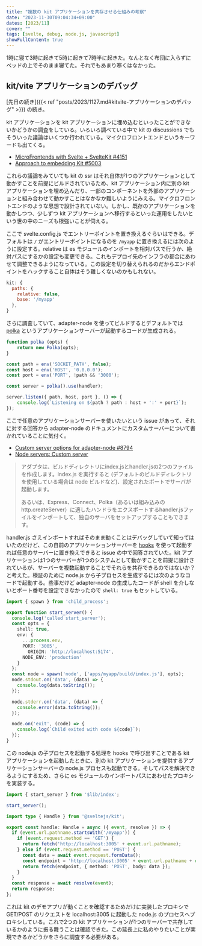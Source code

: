 ```yaml
---
title: "複数の kit アプリケーションを共存させる仕組みの考察"
date: "2023-11-30T09:04:34+09:00"
dates: [2023/11]
cover: ""
tags: [svelte, debug, node.js, javascript]
showFullContent: true
---
```


1時に寝て3時に起きて5時に起きて7時半に起きた。なんとなく布団に入らずにベッドの上でそのまま寝てた。それでもあまり寒くはなかった。

## kit/vite アプリケーションのデバッグ

[先日の続き]({{< ref "posts/2023/1127.md#kitvite-アプリケーションのデバッグ" >}}) の続き。

kit アプリケーションを kit アプリケーションに埋め込むといったことができないかどうかの調査をしている。いろいろ調べている中で kit の discussions でもそういった議論はいくつか行われている。マイクロフロントエンドというキーワードも出てくる。

* [MicroFrontends with Svelte + SvelteKit #4151](https://github.com/sveltejs/kit/discussions/4151)
* [Approach to embedding Kit #5003](https://github.com/sveltejs/kit/discussions/5003)

これらの議論をみていても kit の ssr はそれ自体が1つのアプリケーションとして動かすことを前提にビルドされているため、kit アプリケーション内に別の kit アプリケーションを埋め込んだり、一部のコンポーネントを外部のアプリケーションと組み合わせて動かすことはなかなか難しいようにみえる。マイクロフロントエンドのような思想で設計されていない。しかし、既存のアプリケーションを動かしつつ、少しずつ kit アプリケーションへ移行するといった運用をしたいという世の中のニーズも根強いことが伺える。

ここで svelte.config.js でエントリーポイントを置き換えるぐらいはできる。デフォルトは `/` がエントリーポイントになるのを `/myapp` に置き換えるには次のように設定する。relative は es モジュールのインポートを相対パスで行うか、絶対パスにするかの設定も変更できる。これもデプロイ先のインフラの都合にあわせて調整できるようになっている。この設定を切り替えられるのだからエンドポイントをハックすること自体はそう難しくないのかもしれない。

```javascript
kit: {
  paths: {
    relative: false,
    base: '/myapp'
  },
}
```

さらに調査していて、adapter-node を使ってビルドするとデフォルトでは [polka](https://github.com/lukeed/polka) というアプリケーションサーバーが起動するコードが生成される。

```javascript
function polka (opts) {
	return new Polka(opts);
}

const path = env('SOCKET_PATH', false);
const host = env('HOST', '0.0.0.0');
const port = env('PORT', !path && '3000');

const server = polka().use(handler);

server.listen({ path, host, port }, () => {
	console.log(`Listening on ${path ? path : host + ':' + port}`);
});
```

ここで任意のアプリケーションサーバーを使いたいという issue があって、それに対する回答から adapter-node のドキュメントにカスタムサーバーについて書かれていることに気付く。

* [Custom server options for adapter-node #8794](https://github.com/sveltejs/kit/issues/8794)
* [Node servers: Custom server](https://kit.svelte.dev/docs/adapter-node#custom-server)

> アダプタは、ビルドディレクトリにindex.jsとhandler.jsの2つのファイルを作成します。index.js を実行すると (デフォルトのビルドディレクトリを使用している場合は node ビルドなど)、設定されたポートでサーバが起動します。
> 
> あるいは、Express、Connect、Polka（あるいは組み込みのhttp.createServer）に適したハンドラをエクスポートするhandler.jsファイルをインポートして、独自のサーバをセットアップすることもできます。

handler.js さえインポートすればそのまま動くことはデバッグしていて知ってはいたのだけど、この自前のアプリケーションサーバーを [hooks](https://kit.svelte.dev/docs/hooks) を使って起動すれば任意のサーバーに置き換えできると issue の中で回答されていた。kit アプリケーションは1つのサーバーが1つのシステムとして動かすことを前提に設計されているが、サーバーを複数起動することでそれらを共存できるのではないか？と考えた。検証のために node.js から子プロセスを生成するには次のようなコードで起動する。些事だけど adapter-node の生成したコードが shell を介しないとポート番号を設定できなかったので `shell: true` もセットしている。

```typescript
import { spawn } from 'child_process';

export function start_server() {
  console.log('called start_server');
  const opts = {
    shell: true,
    env: {
      ...process.env,
      PORT: '3005',
        ORIGIN: 'http://localhost:5174',
      NODE_ENV: 'production'
    }
  };
  const node = spawn('node', ['apps/myapp/build/index.js'], opts);
  node.stdout.on('data', (data) => {
    console.log(data.toString());
  });

  node.stderr.on('data', (data) => {
    console.error(data.toString());
  });

  node.on('exit', (code) => {
    console.log(`Child exited with code ${code}`);
  });
}
```

この node.js の子プロセスを起動する処理を hooks で呼び出すことである kit アプリケーションを起動したときに、別の kit アプリケーションを提供するアプリケーションサーバーの node.js プロセスも起動できる。そしてパスを解決できるようにするため、さらに es モジュールのインポートパスにあわせたプロキシを実装する。

```typescript
import { start_server } from '$lib/index';

start_server();

import type { Handle } from '@sveltejs/kit';

export const handle: Handle = async ({ event, resolve }) => {
  if (event.url.pathname.startsWith('/myapp')) {
    if (event.request.method == 'GET') {
      return fetch('http://localhost:3005' + event.url.pathname);
    } else if (event.request.method == 'POST') {
      const data = await event.request.formData();
      const endpoint = 'http://localhost:3005' + event.url.pathname + event.url.search;
      return fetch(endpoint, { method: 'POST', body: data });
    }
  }
  const response = await resolve(event);
  return response;
};
```

これは kit のデモアプリが動くことを確認するためだけに実装したプロキシで GET/POST のリクエストを localhost:3005 に起動した node.js のプロセスへプロキシしている。これで2つの kit アプリケーションが1つのサーバーで共存しているかのように振る舞うことは確認できた。この延長上に私のやりたいことが実現できるかどうかをさらに調査する必要がある。
